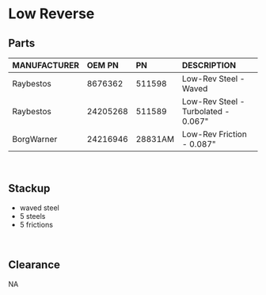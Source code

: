 # Low Reverse

## Parts

| MANUFACTURER | OEM PN | PN | DESCRIPTION |
| :- | :- | :- | :- |
| Raybestos | 8676362 | 511598 | Low-Rev Steel - Waved |
| Raybestos | 24205268 | 511589 | Low-Rev Steel - Turbolated - 0.067" |
| BorgWarner | 24216946 | 28831AM | Low-Rev Friction - 0.087" |

&nbsp;

## Stackup

- waved steel
- 5 steels
- 5 frictions

&nbsp;

## Clearance

NA
